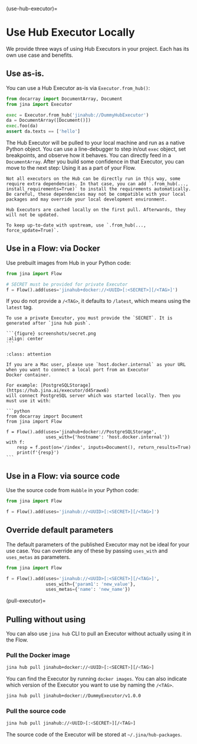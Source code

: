 (use-hub-executor)=
# Use Hub Executor Locally


We provide three ways of using Hub Executors in your project. Each has its own use case and benefits.

## Use as-is.

You can use a Hub Executor as-is via `Executor.from_hub()`:

```python
from docarray import DocumentArray, Document
from jina import Executor

exec = Executor.from_hub('jinahub://DummyHubExecutor')
da = DocumentArray([Document()])
exec.foo(da)
assert da.texts == ['hello']
```

The Hub Executor will be pulled to your local machine and run as a native Python object. You can use a line-debugger to step in/out `exec` object, set breakpoints, and observe how it behaves. You can directly feed in a `DocumentArray`. After you build some confidence in that Executor, you can move to the next step: Using it as a part of your Flow.

```{caution}
Not all executors on the Hub can be directly run in this way, some require extra dependencies. In that case, you can add `.from_hub(..., install_requirements=True)` to install the requirements automatically. Be careful, these dependencies may not be compatible with your local packages and may override your local development environment.
```

```{tip}
Hub Executors are cached locally on the first pull. Afterwards, they will not be updated. 

To keep up-to-date with upstream, use `.from_hub(..., force_update=True)`.
```

## Use in a Flow: via Docker

Use prebuilt images from Hub in your Python code:

```python
from jina import Flow

# SECRET must be provided for private Executor
f = Flow().add(uses='jinahub+docker://<UUID>[:<SECRET>][/<TAG>]')
```

If you do not provide a `/<TAG>`, it defaults to `/latest`, which means using the `latest` tag.

````{important}
To use a private Executor, you must provide the `SECRET`. It is generated after `jina hub push`.

```{figure} screenshots/secret.png
:align: center
```

````

````{admonition} Attention
:class: attention

If you are a Mac user, please use `host.docker.internal` as your URL when you want to connect a local port from an Executor
Docker container.

For example: [PostgreSQLStorage](https://hub.jina.ai/executor/d45rawx6)
will connect PostgreSQL server which was started locally. Then you must use it with:

```python
from docarray import Document
from jina import Flow

f = Flow().add(uses='jinahub+docker://PostgreSQLStorage', 
               uses_with={'hostname': 'host.docker.internal'})
with f:
    resp = f.post(on='/index', inputs=Document(), return_results=True)
    print(f'{resp}')
```
````

## Use in a Flow: via source code

Use the source code from `Hubble` in your Python code:

```python
from jina import Flow

f = Flow().add(uses='jinahub://<UUID>[:<SECRET>][/<TAG>]')
```

## Override default parameters

The default parameters of the published Executor may not be ideal for your use case. You can override
any of these by passing `uses_with` and `uses_metas` as parameters.

```python
from jina import Flow

f = Flow().add(uses='jinahub://<UUID>[:<SECRET>][/<TAG>]', 
               uses_with={'param1': 'new_value'},
               uses_metas={'name': 'new_name'})
```


(pull-executor)=
## Pulling without using

You can also use `jina hub` CLI to pull an Executor without actually using it in the Flow.

### Pull the Docker image

```bash
jina hub pull jinahub+docker://<UUID>[:<SECRET>][/<TAG>]
```


You can find the Executor by running `docker images`. You can also indicate which version of the Executor you want to use by naming the `/<TAG>`.

```bash
jina hub pull jinahub+docker://DummyExecutor/v1.0.0
```

### Pull the source code

```bash
jina hub pull jinahub://<UUID>[:<SECRET>][/<TAG>]
```


The source code of the Executor will be stored at `~/.jina/hub-packages`.

